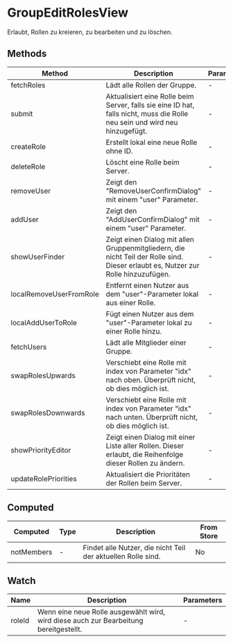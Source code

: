 # GroupEditRolesView

Erlaubt, Rollen zu kreieren, zu bearbeiten und zu löschen.

## Methods

<!-- @vuese:GroupEditRolesView:methods:start -->
|Method|Description|Parameters|
|---|---|---|
|fetchRoles|Lädt alle Rollen der Gruppe.|-|
|submit|Aktualisiert eine Rolle beim Server, falls sie eine ID hat, falls nicht, muss die Rolle neu sein und wird neu hinzugefügt.|-|
|createRole|Erstellt lokal eine neue Rolle ohne ID.|-|
|deleteRole|Löscht eine Rolle beim Server.|-|
|removeUser|Zeigt den "RemoveUserConfirmDialog" mit einem "user" Parameter.|-|
|addUser|Zeigt den "AddUserConfirmDialog" mit einem "user" Parameter.|-|
|showUserFinder|Zeigt einen Dialog mit allen Gruppenmitgliedern, die nicht Teil der Rolle sind. Dieser erlaubt es, Nutzer zur Rolle hinzuzufügen.|-|
|localRemoveUserFromRole|Entfernt einen Nutzer aus dem "user"-Parameter lokal aus einer Rolle.|-|
|localAddUserToRole|Fügt einen Nutzer aus dem "user"-Parameter lokal zu einer Rolle hinzu.|-|
|fetchUsers|Lädt alle Mitglieder einer Gruppe.|-|
|swapRolesUpwards|Verschiebt eine Rolle mit index von Parameter "idx" nach oben. Überprüft nicht, ob dies möglich ist.|-|
|swapRolesDownwards|Verschiebt eine Rolle mit index von Parameter "idx" nach unten. Überprüft nicht, ob dies möglich ist.|-|
|showPriorityEditor|Zeigt einen Dialog mit einer Liste aller Rollen. Dieser erlaubt, die Reihenfolge dieser Rollen zu ändern.|-|
|updateRolePriorities|Aktualisiert die Prioritäten der Rollen beim Server.|-|

<!-- @vuese:GroupEditRolesView:methods:end -->


## Computed

<!-- @vuese:GroupEditRolesView:computed:start -->
|Computed|Type|Description|From Store|
|---|---|---|---|
|notMembers|-|Findet alle Nutzer, die nicht Teil der aktuellen Rolle sind.|No|

<!-- @vuese:GroupEditRolesView:computed:end -->


## Watch

<!-- @vuese:GroupEditRolesView:watch:start -->
|Name|Description|Parameters|
|---|---|---|
|roleId|Wenn eine neue Rolle ausgewählt wird, wird diese auch zur Bearbeitung bereitgestellt.|-|

<!-- @vuese:GroupEditRolesView:watch:end -->


